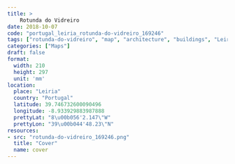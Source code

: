 ```yaml
---
title: > 
    Rotunda do Vidreiro
date: 2018-10-07
code: "portugal_leiria_rotunda-do-vidreiro_169246"
tags: ["rotunda-do-vidreiro", "map", "architecture", "buildings", "Leiria", "Portugal"]
categories: ["Maps"]
draft: false
format:
  width: 210
  height: 297
  unit: 'mm'
location:
  place: "Leiria"
  country: "Portugal"
  latitude: 39.746732600090496
  longitude: -8.933929883987888
  prettyLat: "8\u00b056'2.147\"W"
  prettyLon: "39\u00b044'48.23\"N"
resources:
- src: "rotunda-do-vidreiro_169246.png"
  title: "Cover"
  name: cover
---
```

